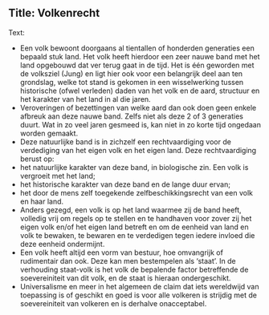 Title: Volkenrecht
----
Text: 

- Een volk bewoont doorgaans al tientallen of honderden generaties een bepaald stuk land. Het volk heeft hierdoor een zeer nauwe band met het land opgebouwd dat ver terug gaat in de tijd. Het is één geworden met de volksziel (Jung) en ligt hier ook voor een belangrijk deel aan ten grondslag, welke tot stand is gekomen in een wisselwerking tussen historische (ofwel verleden) daden van het volk en de aard, structuur en het karakter van het land in al die jaren.
- Veroveringen of bezettingen van welke aard dan ook doen geen enkele afbreuk aan deze nauwe band. Zelfs niet als deze 2 of 3 generaties duurt. Wat in zo veel jaren gesmeed is, kan niet in zo korte tijd ongedaan worden gemaakt.
- Deze natuurlijke band is in zichzelf een rechtvaardiging voor de verdediging van het eigen volk en het eigen land. Deze rechtvaardiging berust op:
- het natuurlijke karakter van deze band, in biologische zin. Een volk is vergroeit met het land;
- het historische karakter van deze band en de lange duur ervan;
- het door de mens zelf toegekende zelfbeschikkingsrecht van een volk en haar land.
- Anders gezegd, een volk is op het land waarmee zij de band heeft, volledig vrij om regels op te stellen en te handhaven voor zover zij het eigen volk en/of het eigen land betreft en om de eenheid van land en volk te bewaken, te bewaren en te verdedigen tegen iedere invloed die deze eenheid ondermijnt.
- Een volk heeft altijd een vorm van bestuur, hoe omvangrijk of rudimentair dan ook. Deze kan men bestempelen als ‘staat’. In de verhouding staat-volk is het volk de bepalende factor betreffende de soevereiniteit van dit volk, en de staat is hieraan ondergeschikt.
- Universalisme en meer in het algemeen de claim dat iets wereldwijd van toepassing is of geschikt en goed is voor alle volkeren is strijdig met de soevereiniteit van volkeren en is derhalve onacceptabel.